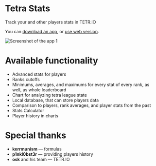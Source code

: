 # Tetra Stats

Track your and other players stats in TETR.IO

You can [download an app](https://github.com/dan63047/TetraStats/releases), or [use web version](https://ts.dan63.by).

![Screenshot of the app 1](https://imgur.com/CKGYyBg.png)

# Available functionality
- Advanced stats for players
- Ranks cutoffs
- Minimums, averages, and maximums for every stat of every rank, as well, as whole leaderboard
- Chart for analyzing tetra league state
- Local database, that can store players data
- Comparison to players, rank averages, and player stats from the past
- Stats Calculator
- Player history in charts

# Special thanks
- **kerrmunism** — formulas
- **p1nkl0bst3r** — providing players history
- **osk** and his team — TETR.IO